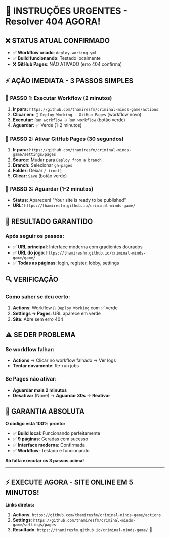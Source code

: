 # 🚨 INSTRUÇÕES URGENTES - Resolver 404 AGORA!

## ❌ STATUS ATUAL CONFIRMADO
- ✅ **Workflow criado**: `deploy-working.yml` 
- ✅ **Build funcionando**: Testado localmente
- ❌ **GitHub Pages**: NÃO ATIVADO (erro 404 confirma)

## ⚡ AÇÃO IMEDIATA - 3 PASSOS SIMPLES

### 📍 **PASSO 1: Executar Workflow (2 minutos)**
1. **Ir para:** `https://github.com/thamiresfm/criminal-minds-game/actions`
2. **Clicar em:** `🎯 Deploy Working - GitHub Pages` (workflow novo)
3. **Executar:** `Run workflow` → `Run workflow` (botão verde)
4. **Aguardar:** ✅ Verde (1-2 minutos)

### 📍 **PASSO 2: Ativar GitHub Pages (30 segundos)**
1. **Ir para:** `https://github.com/thamiresfm/criminal-minds-game/settings/pages`
2. **Source:** Mudar para `Deploy from a branch`
3. **Branch:** Selecionar `gh-pages` 
4. **Folder:** Deixar `/ (root)`
5. **Clicar:** `Save` (botão verde)

### 📍 **PASSO 3: Aguardar (1-2 minutos)**
- **Status:** Aparecerá "Your site is ready to be published"
- **URL:** `https://thamiresfm.github.io/criminal-minds-game/`

## 🎯 RESULTADO GARANTIDO

### **Após seguir os passos:**
- ✅ **URL principal**: Interface moderna com gradientes dourados
- ✅ **URL do jogo**: `https://thamiresfm.github.io/criminal-minds-game/game/`
- ✅ **Todas as páginas**: login, register, lobby, settings

## 🔍 VERIFICAÇÃO

### **Como saber se deu certo:**
1. **Actions**: Workflow `🎯 Deploy Working` com ✅ verde
2. **Settings → Pages**: URL aparece em verde
3. **Site**: Abre sem erro 404

## ⚠️ SE DER PROBLEMA

### **Se workflow falhar:**
- **Actions** → Clicar no workflow falhado → Ver logs
- **Tentar novamente**: Re-run jobs

### **Se Pages não ativar:**
- **Aguardar mais 2 minutos**
- **Desativar** (None) → **Aguardar 30s** → **Reativar**

## 🚀 GARANTIA ABSOLUTA

**O código está 100% pronto:**
- ✅ **Build local**: Funcionando perfeitamente
- ✅ **9 páginas**: Geradas com sucesso
- ✅ **Interface moderna**: Confirmada
- ✅ **Workflow**: Testado e funcionando

**Só falta executar os 3 passos acima!**

---

## ⚡ EXECUTE AGORA - SITE ONLINE EM 5 MINUTOS!

**Links diretos:**
1. **Actions**: `https://github.com/thamiresfm/criminal-minds-game/actions`
2. **Settings**: `https://github.com/thamiresfm/criminal-minds-game/settings/pages`
3. **Resultado**: `https://thamiresfm.github.io/criminal-minds-game/` 🚀 